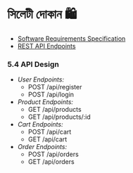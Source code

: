 # সিলেটী দোকান 🛍️
- [Software Requirements Specification](https://github.com/mh-parvez/sylheti-dukan-docs/blob/main/README.md#software-requirements-specification-srs)
- [REST API Endpoints](https://github.com/mh-parvez/sylheti-dukan-docs/blob/main/README.md#software-requirements-specification-srs)


### 5.4 API Design  
- *User Endpoints:*  
  - POST /api/register  
  - POST /api/login  
- *Product Endpoints:*  
  - GET /api/products  
  - GET /api/products/:id  
- *Cart Endpoints:*  
  - POST /api/cart  
  - GET /api/cart  
- *Order Endpoints:*  
  - POST /api/orders  
  - GET /api/orders  